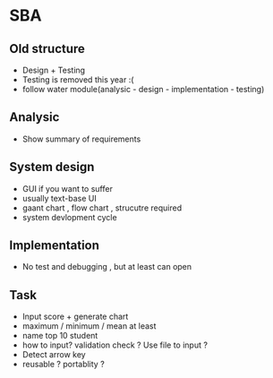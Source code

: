 # SBA #

## Old structure ## 
- Design + Testing 
- Testing is removed this year :(
- follow water module(analysic - design - implementation - testing)

## Analysic ##
- Show summary of requirements 

## System design ##
- GUI if you want to suffer
- usually text-base UI 
- gaant chart , flow chart , strucutre required 
- system devlopment cycle 

## Implementation ##
- No test and debugging , but at least can open 

## Task ## 
- Input score + generate chart 
- maximum / minimum / mean at least
- name top 10 student 
- how to input? validation check ? Use file to input ? 
- Detect arrow key 
- reusable ? portablity ? 
